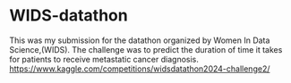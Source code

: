 # WIDS-datathon
This was my submission for the datathon organized by Women In Data Science,(WIDS). The challenge was to predict the duration of time it takes for patients to receive metastatic cancer diagnosis.
https://www.kaggle.com/competitions/widsdatathon2024-challenge2/

